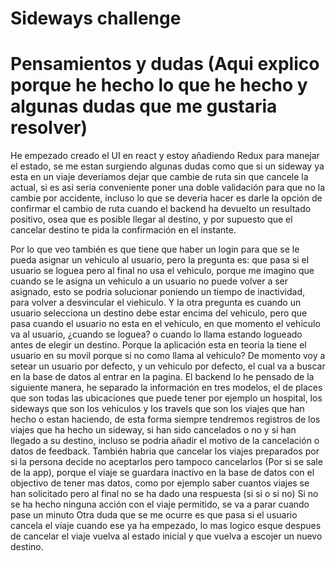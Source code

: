 # Sideways challenge

# Pensamientos y dudas (Aqui explico porque he hecho lo que he hecho y algunas dudas que me gustaria resolver)

He empezado creado el UI en react y estoy añadiendo Redux para manejar el estado, se me estan surgiendo algunas dudas como que si un sideway ya esta en un viaje deveriamos dejar que cambie de ruta sin que cancele la actual, si es asi seria conveniente poner una doble validación para que no la cambie por accidente, incluso lo que se deveria hacer es darle la opción de confirmar el cambio de ruta cuando el backend ha devuelto un resultado positivo, osea que es posible llegar al destino, y por supuesto que el cancelar destino te pida la confirmación en el instante.

Por lo que veo también es que tiene que haber un login para que se le pueda asignar un vehiculo al usuario, pero la pregunta es: que pasa si el usuario se loguea pero al final no usa el vehiculo, porque me imagino que cuando se le asigna un vehiculo a un usuario no puede volver a ser asignado, esto se podria solucionar poniendo un tiempo de inactividad, para volver a desvincular el viehiculo. Y la otra pregunta es cuando un usuario selecciona un destino debe estar encima del vehiculo, pero que pasa cuando el usuario no esta en el vehiculo, en que momento el vehiculo va al usuario, ¿cuando se loguea? o cuando lo llama estando logueado antes de elegir un destino.
Porque la aplicación esta en teoria la tiene el usuario en su movil porque si no como llama al vehiculo?
De momento voy a setear un usuario por defecto, y un vehiculo por defecto, el cual va a buscar en la base de datos al entrar en la pagina.
El backend lo he pensado de la siguiente manera, he separado la información en tres modelos, el de places que son todas las ubicaciones que puede tener por ejemplo un hospital, los sideways que son los vehiculos y los travels que son los viajes que han hecho o estan haciendo, de esta forma siempre tendremos registros de los viajes que ha hecho un sideway, si han sido cancelados o no y si han llegado a su destino, incluso se podria añadir el motivo de la cancelación o datos de feedback.
También habria que cancelar los viajes preparados por si la persona decide no aceptarlos pero tampoco cancelarlos (Por si se sale de la app), porque el viaje se guardara inactivo en la base de datos con el objectivo de tener mas datos, como por ejemplo saber cuantos viajes se han solicitado pero al final no se ha dado una respuesta (si si o si no)
Si no se ha hecho ninguna acción con el viaje permitido, se va a parar cuando pase un minuto
Otra duda que se me ocurre es que pasa si el usuario cancela el viaje cuando ese ya ha empezado, lo mas logico esque despues de cancelar el viaje vuelva al estado inicial y que vuelva a escojer un nuevo destino.

